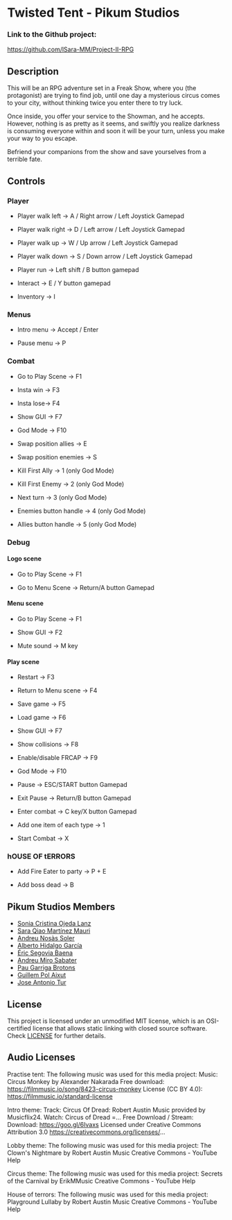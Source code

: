 # Twisted Tent - Pikum Studios

### Link to the Github project:
https://github.com/lSara-MM/Project-II-RPG

## Description

This will be an RPG adventure set in a Freak Show, where you (the protagonist) are trying to find job, until one day a mysterious circus comes to your city, without thinking twice you enter there to try luck. 

Once inside, you offer your service to the Showman, and he accepts.
However, nothing is as pretty as it seems, and swiftly you realize darkness is consuming everyone within and soon it will be your turn, unless you make your way to you escape.

Befriend your companions from the show and save yourselves from a terrible fate.

## Controls

### Player

* Player walk left -> A / Right arrow / Left Joystick Gamepad

* Player walk right -> D / Left arrow / Left Joystick Gamepad

* Player walk up -> W / Up arrow / Left Joystick Gamepad

* Player walk down -> S / Down arrow / Left Joystick Gamepad

* Player run -> Left shift / B button gamepad

* Interact  -> E / Y button gamepad

* Inventory -> I

### Menus

* Intro menu -> Accept / Enter

* Pause menu -> P

### Combat

* Go to Play Scene -> F1

* Insta win -> F3

* Insta lose-> F4

* Show GUI -> F7

* God Mode -> F10

* Swap position allies -> E

* Swap position enemies -> S

* Kill First Ally -> 1 (only God Mode)

* Kill First Enemy -> 2 (only God Mode)

* Next turn -> 3 (only God Mode)

* Enemies button handle -> 4 (only God Mode)

* Allies button handle -> 5 (only God Mode)

### Debug

#### Logo scene

* Go to Play Scene  -> F1

* Go to Menu Scene -> Return/A button Gamepad

#### Menu scene

* Go to Play Scene  -> F1

* Show GUI -> F2

* Mute sound -> M key

#### Play scene

* Restart -> F3

* Return to Menu scene -> F4

* Save game -> F5

* Load game -> F6

* Show GUI -> F7

* Show collisions -> F8

* Enable/disable FRCAP -> F9

* God Mode -> F10

* Pause -> ESC/START button Gamepad

* Exit Pause -> Return/B button Gamepad

* Enter combat -> C key/X button Gamepad

* Add one item of each type -> 1 

* Start Combat -> X

### hOUSE OF tERRORS

* Add Fire Eater to party -> P + E

* Add boss dead -> B


## Pikum Studios Members

* [Sonia Cristina Ojeda Lanz](https://github.com/SoniaOL) 
* [Sara Qiao Martínez Mauri](https://github.com/lSara-MM)
* [Andreu Nosàs Soler](https://github.com/AndyCubico)
* [Alberto Hidalgo García](https://github.com/TheimerTR)
* [Éric Segovia Baena](https://github.com/Icefenix7198)
* [Andreu Miro Sabater](https://github.com/AndreuMiroSabate)
* [Pau Garriga Brotons](https://github.com/DonnoNonno)
* [Guillem Pol Aixut](https://github.com/GuillemAixut)
* [Jose Antonio Tur](https://github.com/flishflash)


## License

This project is licensed under an unmodified MIT license, which is an OSI-certified license that allows static linking with closed source software. Check [LICENSE](LICENSE) for further details.

## Audio Licenses

Practise tent:
The following music was used for this media project:
Music: Circus Monkey by Alexander Nakarada
Free download: https://filmmusic.io/song/8423-circus-monkey
License (CC BY 4.0): https://filmmusic.io/standard-license

Intro theme:
Track: Circus Of Dread: Robert Austin
Music provided by Musicflix24.
Watch: Circus of Dread =...
Free Download / Stream: Download: https://goo.gl/6Ivaxs
Licensed under Creative Commons Attribution 3.0
https://creativecommons.org/licenses/...

Lobby theme:
The following music was used for this media project:
The Clown's Nightmare by Robert Austin Music
Creative Commons - YouTube Help

Circus theme:
The following music was used for this media project:
Secrets of the Carnival by ErikMMusic
Creative Commons - YouTube Help

House of terrors:
The following music was used for this media project:
Playground Lullaby by Robert Austin Music
Creative Commons - YouTube Help
